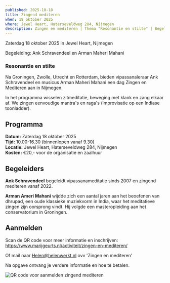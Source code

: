 ```yaml
---
published: 2025-10-18
title: Zingend mediteren
when: 18 oktober 2025
where: Jewel Heart, Haterseveldweg 284, Nijmegen
description: Zingen en mediteren | Thema "Resonantie en stilte" | Begeleiding door Ank Schravendeel & Arman Maheri Mahani | €20,-
---
```


Zaterdag 18 oktober 2025 in Jewel Heart, Nijmegen

Begeleiding: Ank Schravendeel en Arman Maheri Mahani

### Resonantie en stilte

Na Groningen, Zwolle, Utrecht en Rotterdam, bieden vipassanaleraar Ank Schravendeel en musicus Arman Maheri Mahani een dag Zingen en Mediteren aan in Nijmegen.

In het programma wisselen zitmeditatie, beweging met klank en zang elkaar af. We zingen eenvoudige mantra's en raga's (improvisatie op een Indiase toonladder).

## Programma

**Datum:** Zaterdag 18 oktober 2025  
**Tijd:** 10.00-16.30 (binnenlopen vanaf 9.30)  
**Locatie:** Jewel Heart, Haterseveldweg 284, Nijmegen  
**Kosten:** €20,- voor de organisatie en zaalhuur

## Begeleiders

**Ank Schravendeel** begeleidt vipassanameditatie sinds 2007 en zingend mediteren vanaf 2022.

**Arman Ameri Mahani** wijdde zich een aantal jaren aan het beoefenen van dhrupad, een oude klassieke muziekvorm in India, waar het meditatieve zingen zijn oorsprong vindt. Hij volgde een masteropleiding aan het conservatorium in Groningen.

## Aanmelden

Scan de QR code voor meer informatie en inschrijven:  
https://www.marijgeurts.nl/activiteit/zingen-en-mediteren/

Of mail naar Helen@helenwerkt.nl ovv 'Zingen en mediteren'

Na opgave ontvang je verdere informatie en hoe te betalen.

![QR code voor aanmelden zingend mediteren](/images/qr-code-zingend-mediteren.png)
